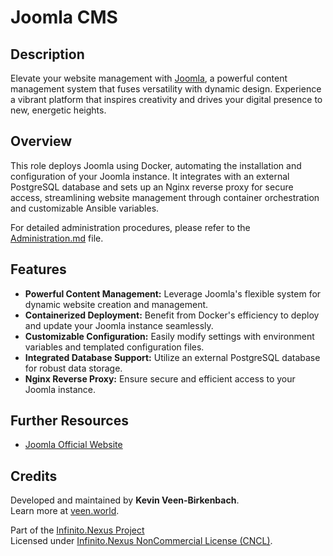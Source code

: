 # Joomla CMS

## Description

Elevate your website management with [Joomla](https://www.joomla.org/), a powerful content management system that fuses versatility with dynamic design. Experience a vibrant platform that inspires creativity and drives your digital presence to new, energetic heights.

## Overview

This role deploys Joomla using Docker, automating the installation and configuration of your Joomla instance. It integrates with an external PostgreSQL database and sets up an Nginx reverse proxy for secure access, streamlining website management through container orchestration and customizable Ansible variables.

For detailed administration procedures, please refer to the [Administration.md](./Administration.md) file.

## Features

- **Powerful Content Management:** Leverage Joomla's flexible system for dynamic website creation and management.
- **Containerized Deployment:** Benefit from Docker's efficiency to deploy and update your Joomla instance seamlessly.
- **Customizable Configuration:** Easily modify settings with environment variables and templated configuration files.
- **Integrated Database Support:** Utilize an external PostgreSQL database for robust data storage.
- **Nginx Reverse Proxy:** Ensure secure and efficient access to your Joomla instance.

## Further Resources

- [Joomla Official Website](https://www.joomla.org/)

## Credits

Developed and maintained by **Kevin Veen-Birkenbach**.  
Learn more at [veen.world](https://www.veen.world).

Part of the [Infinito.Nexus Project](https://s.infinito.nexus/code)  
Licensed under [Infinito.Nexus NonCommercial License (CNCL)](https://s.infinito.nexus/license).